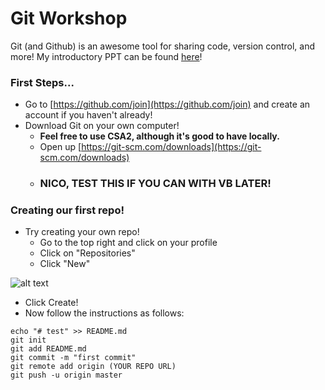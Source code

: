 # Git Workshop

Git (and Github) is an awesome tool for sharing code, version control, and more! My introductory PPT can be found [here](https://docs.google.com/presentation/d/1bdbfgdTUaujerdea-bOfAAjcd3w2efjPhtVHEAWuZME/edit?usp=sharing)!

### First Steps...

- Go to [https://github.com/join](https://github.com/join) and create an account if you haven't already!
- Download Git on your own computer!
    - __Feel free to use CSA2, although it's good to have locally.__
    - Open up [https://git-scm.com/downloads](https://git-scm.com/downloads)
    - ### NICO, TEST THIS IF YOU CAN WITH VB LATER!

### Creating our first repo!

- Try creating your own repo!
    - Go to the top right and click on your profile
    - Click on "Repositories"
    - Click "New"


![alt text](http://i.imgur.com/M5qDJz2.png)

- Click Create!
- Now follow the instructions as follows:

```
echo "# test" >> README.md
git init
git add README.md
git commit -m "first commit"
git remote add origin (YOUR REPO URL)
git push -u origin master
```
